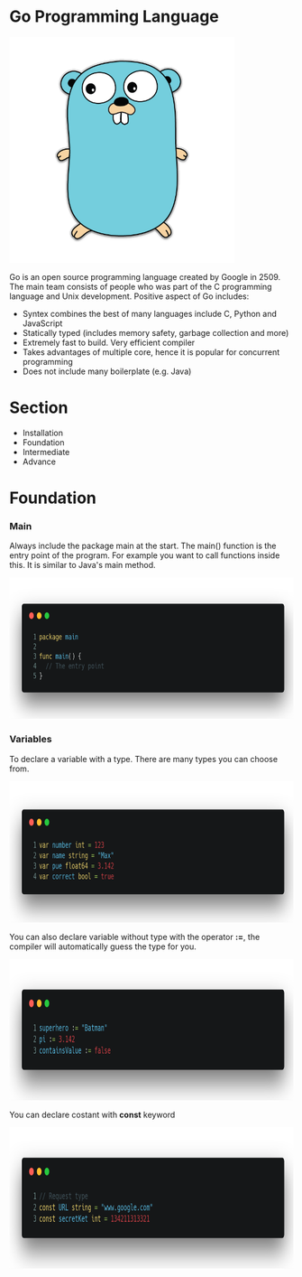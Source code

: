 # Go Programming Language

<img src="https://github.com/LivHackSoc/Workshop/blob/master/go/resource/images/mascot.png" height="400px">

Go is an open source programming language created by Google in 2509. The main team consists of people who was part of the C programming language and Unix development. Positive aspect of Go includes:

* Syntex combines the best of many languages include C, Python and JavaScript
* Statically typed (includes memory safety, garbage collection and more)
* Extremely fast to build. Very efficient compiler
* Takes advantages of multiple core, hence it is popular for concurrent programming
* Does not include many boilerplate (e.g. Java)

# Section 

* Installation
* Foundation
* Intermediate 
* Advance

# Foundation

### Main

Always include the package main at the start. The main() function is the entry point of the program. For example you want to call functions inside this. It is similar to Java's main method. 

<img src="https://github.com/LivHackSoc/Workshop/blob/master/go/resource/images/screenshots/f1.png" height="250px">

### Variables 

To declare a variable with a type. There are many types you can choose from.

<img src="https://raw.githubusercontent.com/LivHackSoc/Workshop/master/go/resource/images/screenshots/f2.png" height="250px">

You can also declare variable without type with the operator __:=__, the compiler will automatically guess the type for you.

<img src="https://github.com/LivHackSoc/Workshop/blob/master/go/resource/images/screenshots/f3.png" height="250px">

You can declare costant with **const** keyword

<img src="https://github.com/LivHackSoc/Workshop/blob/master/go/resource/images/screenshots/f4.png" height="250px">



